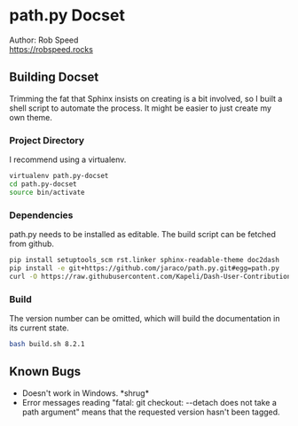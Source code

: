 # path.py Docset

Author: Rob Speed	 
https://robspeed.rocks


## Building Docset

Trimming the fat that Sphinx insists on creating is a bit involved, so I built a shell script to automate the process. It might be easier to just create my own theme.


### Project Directory

I recommend using a virtualenv.

```sh
virtualenv path.py-docset
cd path.py-docset
source bin/activate
```


### Dependencies

path.py needs to be installed as editable. The build script can be fetched from github.

```sh
pip install setuptools_scm rst.linker sphinx-readable-theme doc2dash
pip install -e git+https://github.com/jaraco/path.py.git#egg=path.py
curl -O https://raw.githubusercontent.com/Kapeli/Dash-User-Contributions/master/docsets/path.py/build.sh
```


### Build

The version number can be omitted, which will build the documentation in its current state.

```sh
bash build.sh 8.2.1
```


## Known Bugs

* Doesn't work in Windows. \*shrug\*
* Error messages reading "fatal: git checkout: --detach does not take a path argument" means that the requested version hasn't been tagged.

